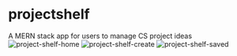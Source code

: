 # projectshelf
A MERN stack app for users to manage CS project ideas
![project-shelf-home](https://github.com/ashleynll/projectshelf/assets/123523282/a3103a6b-948b-4967-b6c1-58dc658565fe)
![project-shelf-create](https://github.com/ashleynll/projectshelf/assets/123523282/5a0c25f6-b7c5-4190-be06-b9c1188b12bd)
![project-shelf-saved](https://github.com/ashleynll/projectshelf/assets/123523282/4b3a1893-a54c-49e9-a972-8046ce8269e3)

